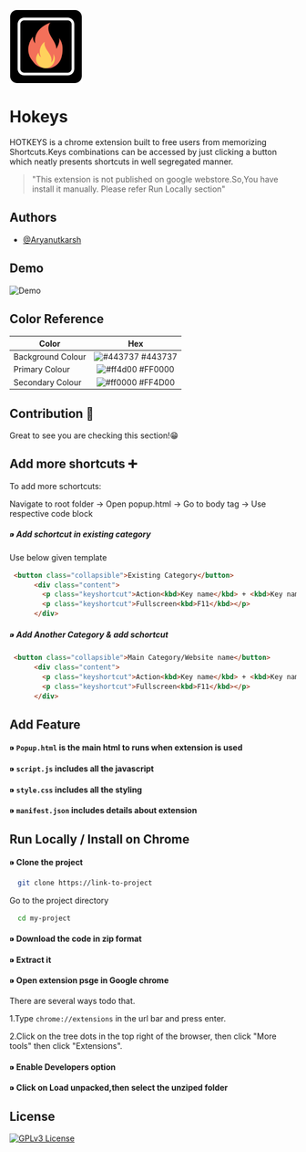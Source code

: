 ![Logo](/logo.png)


# Hokeys

HOTKEYS is a chrome extension built to free users from memorizing Shortcuts.Keys combinations can be accessed by just clicking a button which neatly presents shortcuts in well segregated manner.
>"This extension is not published on google webstore.So,You have install it manually. Please refer Run Locally section"


## Authors

- [@Aryanutkarsh](https://www.github.com/Aryanutkarsh)


## Demo

![Demo](/Demo.gif)

## Color Reference

| Color             | Hex                                                                  |
| ----------------- | :------------------------------------------------------------------: |
| Background Colour | ![#443737](https://via.placeholder.com/10/443737?text=+)  #443737    |
|  Primary Colour   | ![#ff4d00](https://via.placeholder.com/10/ff0000?text=+) #FF0000     |
| Secondary Colour  | ![#ff0000](https://via.placeholder.com/10/ff4D00?text=+) #FF4D00     |


## Contribution 👥️️

Great to see you are checking this section!😁

## Add more shortcuts ➕️
To add more schortcuts:

Navigate to root folder → Open popup.html → Go to body tag → Use respective code block

##### ⁍ Add schortcut in existing category
Use below given template
```html
 <button class="collapsible">Existing Category</button>
      <div class="content">
        <p class="keyshortcut">Action<kbd>Key name</kbd> + <kbd>Key name</kbd></p>
        <p class="keyshortcut">Fullscreen<kbd>F11</kbd></p>
      </div>
```


##### ⁍ Add Another Category & add schortcut

```html
 <button class="collapsible">Main Category/Website name</button>
      <div class="content">
        <p class="keyshortcut">Action<kbd>Key name</kbd> + <kbd>Key name</kbd></p>
        <p class="keyshortcut">Fullscreen<kbd>F11</kbd></p>
      </div>
```

## Add Feature
#### ⁍ `Popup.html`    is the main html to runs when extension is used 
#### ⁍ `script.js`     includes all the javascript
#### ⁍ `style.css`     includes all the styling
#### ⁍ `manifest.json` includes details about extension


## Run Locally / Install on Chrome


#### ⁍ Clone the project

```bash
  git clone https://link-to-project
```

Go to the project directory

```bash
  cd my-project
```

#### ⁍ Download the code in zip format
#### ⁍ Extract it
#### ⁍ Open extension psge in Google chrome
There are several ways todo that.

1.Type `chrome://extensions` in the url bar and press enter.

2.Click on the tree dots in the top right of the browser, then click "More tools" then click "Extensions".

#### ⁍ Enable Developers option
#### ⁍ Click on Load unpacked,then select the unziped folder

## License

[![GPLv3 License](https://img.shields.io/badge/License-GPL%20v3-yellow.svg)](/Hotkeys/LICENSE.txt)
